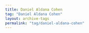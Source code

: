 ```yaml
---
title: Daniel Aldana Cohen
tag: "Daniel Aldana Cohen"
layout: archive-tags
permalink: "tag/daniel-aldana-cohen"
---
```


